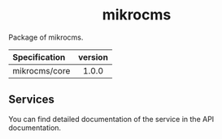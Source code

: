 <h1  align="center">mikrocms</h1>

Package of mikrocms.

| Specification | version |
|:--|:--:|
| mikrocms/core | 1.0.0 |


## Services

You can find detailed documentation of the service in the API documentation.
